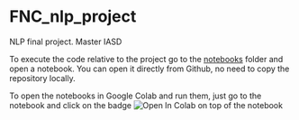 # FNC_nlp_project

NLP final project. Master IASD

To execute the code relative to the project go to the [notebooks](https://github.com/lucasgneccoh/FNC_nlp_project/tree/main/notebooks) folder and open a notebook. You can open it directly from Github, no need to copy the repository locally.

To open the notebooks in Google Colab and run them, just go to the notebook and click on the badge ![Open In Colab](https://colab.research.google.com/assets/colab-badge.svg) on top of the notebook
